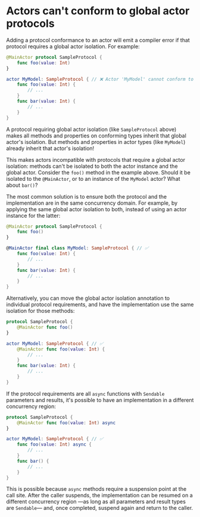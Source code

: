 # Actors can't conform to global actor protocols

Adding a protocol conformance to an actor will emit a compiler error if that protocol requires a global actor isolation. For example:

```swift
@MainActor protocol SampleProtocol {
    func foo(value: Int)
}

actor MyModel: SampleProtocol { // ❌ Actor 'MyModel' cannot conform to global actor isolated protocol 'SampleProtocol'
    func foo(value: Int) {
        // ...
    }
    func bar(value: Int) {
        // ...
    }
}
```

A protocol requiring global actor isolation (like `SampleProtocol` above) makes all methods and properties on conforming types inherit that global actor's isolation. But methods and properties in actor types (like `MyModel`) already inherit that actor's isolation!

This makes actors incompatible with protocols that require a global actor isolation: methods can't be isolated to both the actor instance and the global actor. Consider the `foo()` method in the example above. Should it be isolated to the `@MainActor`, or to an instance of the `MyModel` actor? What about `bar()`?

The most common solution is to ensure both the protocol and the implementation are in the same concurrency domain. For example, by applying the same global actor isolation to both, instead of using an actor instance for the latter:
```swift
@MainActor protocol SampleProtocol {
    func foo()
}

@MainActor final class MyModel: SampleProtocol { // ✅
    func foo(value: Int) {
        // ...
    }
    func bar(value: Int) {
        // ...
    }
}
```

Alternatively, you can move the global actor isolation annotation to individual protocol requirements, and have the implementation use the same isolation for those methods:
```swift
protocol SampleProtocol {
    @MainActor func foo()
}

actor MyModel: SampleProtocol { // ✅
    @MainActor func foo(value: Int) {
        // ...
    }
    func bar(value: Int) {
        // ...
    }
}
```

If the protocol requirements are all `async` functions with `Sendable` parameters and results, it's possible to have an implementation in a different concurrency region:
```swift
protocol SampleProtocol {
    @MainActor func foo(value: Int) async
}

actor MyModel: SampleProtocol { // ✅
    func foo(value: Int) async {
        // ...
    }
    func bar() {
        // ...
    }
}
```
This is possible because `async` methods require a suspension point at the call site. After the caller suspends, the implementation can be resumed on a different concurrency region —as long as all parameters and result types are `Sendable`— and, once completed, suspend again and return to the caller.
